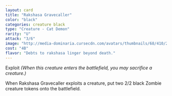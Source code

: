 ```yaml
---
layout: card
title: "Rakshasa Gravecaller"
color: "black"
categories: creature black
type: "Creature - Cat Demon"
rarity: "U"
attack: "3/6"
image: "http://media-dominaria.cursecdn.com/avatars/thumbnails/68/410/200/283/635618479287910118.png"
cost: "4B"
flavor: "Debts to rakshasa linger beyond death."
---
```


Exploit <em>(When this creature enters the battlefield, you may sacrifice a creature.)</em>

When Rakshasa Gravecaller exploits a creature, put two 2/2 black Zombie creature tokens onto the battlefield.
